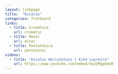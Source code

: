 ```yaml
---
layout: linkpage
title:  "Escalas"
categories: fretboard
links:
  - title: Cromática
    url: cromatic
  - title: Menor
    url: minor
  - title: Pentatônica
    url: pentatonic
videos:
  - title: "Escalas Horizontais | Kiko Loureiro"
    url: https://www.youtube.com/embed/4y2UMgpGmy0
---
```

